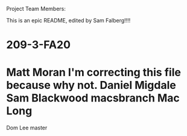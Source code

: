 Project Team Members:

This is an epic README, edited by Sam Falberg!!!!
# 209-3-FA20
Matt Moran
I'm correcting this file because why not.
Daniel Migdale
Sam Blackwood
macsbranch
Mac Long
=======
Dom Lee
master
